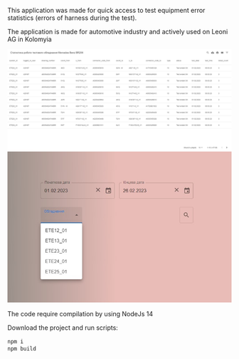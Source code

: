 This application was made for quick access to test equipment error statistics (errors of harness during the test).

The application is made for automotive industry and actively used on Leoni AG in Kolomyia

<img src="./screenshots/equipment-stats-data_picture_desc.jpg">

<img src="./screenshots/equipment-stats-main_picture_desc.jpg">

The code require compilation by using NodeJs 14

Download the project and run scripts:
```
npm i
npm build
```
